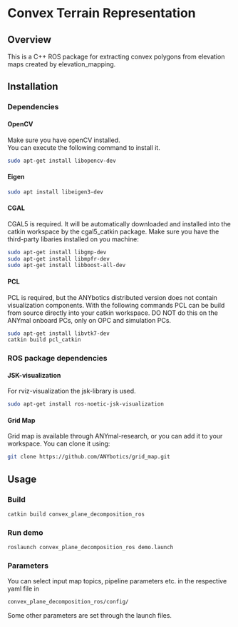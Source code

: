 # Convex Terrain Representation #

## Overview
This is a C++ ROS package for extracting convex polygons from elevation maps created by elevation_mapping.  

## Installation

### Dependencies

#### OpenCV
Make sure you have openCV installed.  
You can execute the following command to install it.
```bash
sudo apt-get install libopencv-dev
```

#### Eigen
```bash
sudo apt install libeigen3-dev
```

#### CGAL
CGAL5 is required. It will be automatically downloaded and installed into the catkin workspace by the cgal5_catkin package.
Make sure you have the third-party libaries installed on you machine:
```bash
sudo apt-get install libgmp-dev
sudo apt-get install libmpfr-dev
sudo apt-get install libboost-all-dev
```

#### PCL
PCL is required, but the ANYbotics distributed version does not contain visualization components. 
With the following commands PCL can be build from source directly into your catkin workspace. 
DO NOT do this on the ANYmal onboard PCs, only on OPC and simulation PCs.
```bash
sudo apt-get install libvtk7-dev
catkin build pcl_catkin
```

### ROS package dependencies

#### JSK-visualization
For rviz-visualization the jsk-library is used.
```bash
sudo apt-get install ros-noetic-jsk-visualization
```

#### Grid Map
Grid map is available through ANYmal-research, or you can add it to your workspace. You can clone it using:
```bash
git clone https://github.com/ANYbotics/grid_map.git
```

## Usage
### Build
```bash
catkin build convex_plane_decomposition_ros
```
### Run demo
```bash
roslaunch convex_plane_decomposition_ros demo.launch
```

### Parameters
You can select input map topics, pipeline parameters etc. in the respective yaml file in
```bash
convex_plane_decomposition_ros/config/
```
Some other parameters are set through the launch files.
